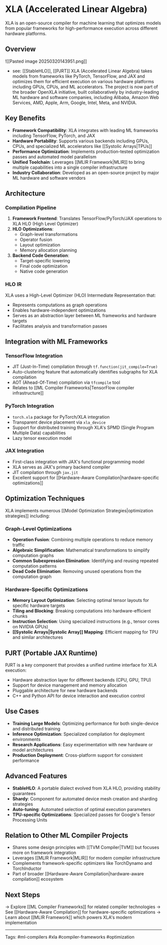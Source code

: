 # XLA (Accelerated Linear Algebra)

XLA is an open-source compiler for machine learning that optimizes models from popular frameworks for high-performance execution across different hardware platforms.

## Overview
![[Pasted image 20250320143951.png]]
* see: [[StableHLO]], [[PJRT]]
XLA (Accelerated Linear Algebra) takes models from frameworks like PyTorch, TensorFlow, and JAX and optimizes them for efficient execution on various hardware platforms including GPUs, CPUs, and ML accelerators. The project is now part of the broader OpenXLA initiative, built collaboratively by industry-leading ML hardware and software companies, including Alibaba, Amazon Web Services, AMD, Apple, Arm, Google, Intel, Meta, and NVIDIA.

## Key Benefits

- **Framework Compatibility**: XLA integrates with leading ML frameworks including TensorFlow, PyTorch, and JAX
- **Hardware Portability**: Supports various backends including GPUs, CPUs, and specialized ML accelerators like [[Systolic Arrays|TPUs]]
- **Performance Optimization**: Implements production-tested optimization passes and automated model parallelism
- **Unified Toolchain**: Leverages [[MLIR Framework|MLIR]] to bring multiple capabilities into a single compiler infrastructure
- **Industry Collaboration**: Developed as an open-source project by major ML hardware and software vendors

## Architecture

### Compilation Pipeline

1. **Framework Frontend**: Translates TensorFlow/PyTorch/JAX operations to XLA HLO (High Level Optimizer)
2. **HLO Optimizations**: 
   - Graph-level transformations
   - Operator fusion
   - Layout optimization
   - Memory allocation planning
3. **Backend Code Generation**:
   - Target-specific lowering
   - Final code optimization
   - Native code generation

### HLO IR

XLA uses a High-Level Optimizer (HLO) Intermediate Representation that:
- Represents computations as graph operations
- Enables hardware-independent optimizations
- Serves as an abstraction layer between ML frameworks and hardware targets
- Facilitates analysis and transformation passes

## Integration with ML Frameworks

### TensorFlow Integration

- JIT (Just-In-Time) compilation through `tf.function(jit_compile=True)`
- Auto-clustering feature that automatically identifies subgraphs for XLA compilation
- AOT (Ahead-Of-Time) compilation via `tfcompile` tool
- Relates to [[ML Compiler Frameworks|TensorFlow compiler infrastructure]]

### PyTorch Integration

- `torch.xla` package for PyTorch/XLA integration
- Transparent device placement via `xla_device`
- Support for distributed training through XLA's SPMD (Single Program Multiple Data) capabilities
- Lazy tensor execution model

### JAX Integration

- First-class integration with JAX's functional programming model
- XLA serves as JAX's primary backend compiler
- JIT compilation through `jax.jit`
- Excellent support for [[Hardware-Aware Compilation|hardware-specific optimizations]]

## Optimization Techniques

XLA implements numerous [[Model Optimization Strategies|optimization strategies]] including:

### Graph-Level Optimizations

- **Operation Fusion**: Combining multiple operations to reduce memory traffic
- **Algebraic Simplification**: Mathematical transformations to simplify computation graphs
- **Common Subexpression Elimination**: Identifying and reusing repeated computation patterns
- **Dead Code Elimination**: Removing unused operations from the computation graph

### Hardware-Specific Optimizations

- **Memory Layout Optimization**: Selecting optimal tensor layouts for specific hardware targets
- **Tiling and Blocking**: Breaking computations into hardware-efficient chunks
- **Instruction Selection**: Using specialized instructions (e.g., tensor cores on NVIDIA GPUs)
- **[[Systolic Arrays|Systolic Array]] Mapping**: Efficient mapping for TPU and similar architectures

## PJRT (Portable JAX Runtime)

PJRT is a key component that provides a unified runtime interface for XLA execution:

- Hardware abstraction layer for different backends (CPU, GPU, TPU)
- Support for device management and memory allocation
- Pluggable architecture for new hardware backends
- C++ and Python API for device interaction and execution control

## Use Cases

- **Training Large Models**: Optimizing performance for both single-device and distributed training
- **Inference Optimization**: Specialized compilation for deployment environments
- **Research Applications**: Easy experimentation with new hardware or model architectures
- **Production Deployment**: Cross-platform support for consistent performance

## Advanced Features

- **StableHLO**: A portable dialect evolved from XLA HLO, providing stability guarantees
- **Shardy**: Component for automated device mesh creation and sharding strategies
- **Auto-tuning**: Automated selection of optimal execution parameters
- **TPU-specific Optimizations**: Specialized passes for Google's Tensor Processing Units

## Relation to Other ML Compiler Projects

- Shares some design principles with [[TVM Compiler|TVM]] but focuses more on framework integration
- Leverages [[MLIR Framework|MLIR]] for modern compiler infrastructure
- Complements framework-specific optimizers like TorchDynamo and TorchInductor
- Part of broader [[Hardware-Aware Compilation|hardware-aware compilation]] ecosystem

## Next Steps
→ Explore [[ML Compiler Frameworks]] for related compiler technologies
→ See [[Hardware-Aware Compilation]] for hardware-specific optimizations
→ Learn about [[MLIR Framework]] which powers XLA's modern implementation

---
Tags: #ml-compilers #xla #compiler-frameworks #optimization 
